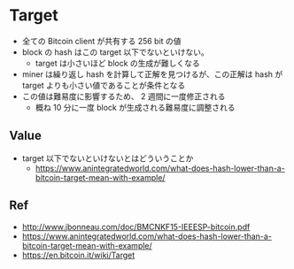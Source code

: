 # Target

- 全ての Bitcoin client が共有する 256 bit の値
- block の hash はこの target 以下でないといけない。
  - target は小さいほど block の生成が難しくなる
- miner は繰り返し hash を計算して正解を見つけるが、この正解は hash が target よりも小さい値であることが条件となる
- この値は難易度に影響するため、 2 週間に一度修正される
  - 概ね 10 分に一度 block が生成される難易度に調整される


## Value

- target 以下でないといけないとはどういうことか
  - https://www.anintegratedworld.com/what-does-hash-lower-than-a-bitcoin-target-mean-with-example/

## Ref

- http://www.jbonneau.com/doc/BMCNKF15-IEEESP-bitcoin.pdf
- https://www.anintegratedworld.com/what-does-hash-lower-than-a-bitcoin-target-mean-with-example/
- https://en.bitcoin.it/wiki/Target
